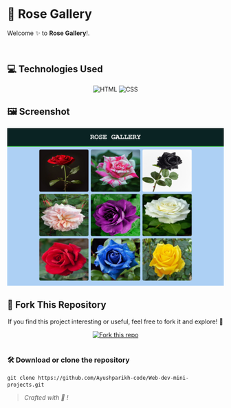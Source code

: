 #  🥀 Rose Gallery
Welcome ✨  to **Rose Gallery**!.

<br>

## 💻 Technologies Used
<div align="center">

![HTML](https://img.shields.io/badge/html5%20-%23E34F26.svg?&style=for-the-badge&logo=html5&logoColor=white)
![CSS](https://img.shields.io/badge/css3%20-%231572B6.svg?&style=for-the-badge&logo=css3&logoColor=white)

</div>


## 🖼️ Screenshot
<img src="Project Image.png">

<br>

## 🍴 Fork This Repository

<div align="center">
  <p>If you find this project interesting or useful, feel free to fork it and explore! 🚀</p>

  <a href="https://github.com/Ayushparikh-code/Web-dev-mini-projects">
    <img src="https://img.shields.io/badge/Fork%20This%20Repo-green?logo=github&style=for-the-badge" alt="Fork this repo">
  </a>
</div>

<br>

### 🛠️ Download or clone the repository

```
git clone https://github.com/Ayushparikh-code/Web-dev-mini-projects.git
```

> _Crafted with 🩷 !_ 
